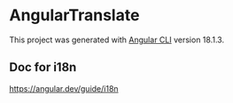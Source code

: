 # AngularTranslate

This project was generated with [Angular CLI](https://github.com/angular/angular-cli) version 18.1.3.


## Doc for i18n
https://angular.dev/guide/i18n
